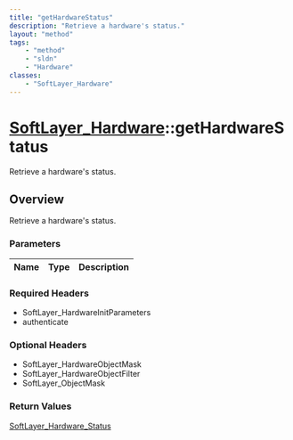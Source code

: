 ```yaml
---
title: "getHardwareStatus"
description: "Retrieve a hardware's status."
layout: "method"
tags:
    - "method"
    - "sldn"
    - "Hardware"
classes:
    - "SoftLayer_Hardware"
---
```

# [SoftLayer_Hardware](/reference/services/SoftLayer_Hardware)::getHardwareStatus

Retrieve a hardware's status.


## Overview 
Retrieve a hardware's status.

### Parameters 
|Name | Type | Description |
| --- | --- | --- |


### Required Headers
* SoftLayer_HardwareInitParameters
* authenticate

### Optional Headers
* SoftLayer_HardwareObjectMask
* SoftLayer_HardwareObjectFilter
* SoftLayer_ObjectMask

### Return Values
<a href='/reference/datatypes/SoftLayer_Hardware_Status'>SoftLayer_Hardware_Status </a>

